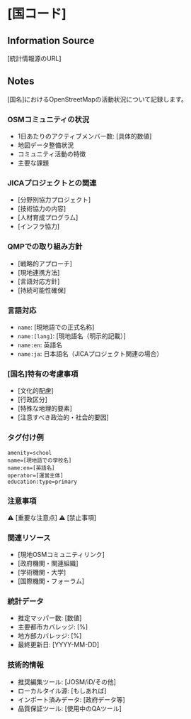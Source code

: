 <!-- Areas .mdファイル標準テンプレート -->
# [国コード]

## Information Source
[統計情報源のURL]

## Notes
[国名]におけるOpenStreetMapの活動状況について記録します。

### OSMコミュニティの状況
- 1日あたりのアクティブメンバー数: [具体的数値]
- 地図データ整備状況
- コミュニティ活動の特徴
- 主要な課題

### JICAプロジェクトとの関連
- [分野別協力プロジェクト]
- [技術協力の内容]
- [人材育成プログラム]
- [インフラ協力]

### QMPでの取り組み方針
- [戦略的アプローチ]
- [現地連携方法]
- [言語対応方針]
- [持続可能性確保]

### 言語対応
- `name`: [現地語での正式名称]
- `name:[lang]`: [現地語名（明示的記載）]
- `name:en`: 英語名
- `name:ja`: 日本語名（JICAプロジェクト関連の場合）

### [国名]特有の考慮事項
- [文化的配慮]
- [行政区分]
- [特殊な地理的要素]
- [注意すべき政治的・社会的要因]

### タグ付け例
```
amenity=school
name=[現地語での学校名]
name:en=[英語名]
operator=[運営主体]
education:type=primary
```

### 注意事項
⚠️ [重要な注意点]
⚠️ [禁止事項]

### 関連リソース
- [現地OSMコミュニティリンク]
- [政府機関・関連組織]
- [学術機関・大学]
- [国際機関・フォーラム]

### 統計データ
- 推定マッパー数: [数値]
- 主要都市カバレッジ: [%]
- 地方部カバレッジ: [%]
- 最終更新日: [YYYY-MM-DD]

### 技術的情報
- 推奨編集ツール: [JOSM/iD/その他]
- ローカルタイル源: [もしあれば]
- インポート済みデータ: [政府データ等]
- 品質保証ツール: [使用中のQAツール]
